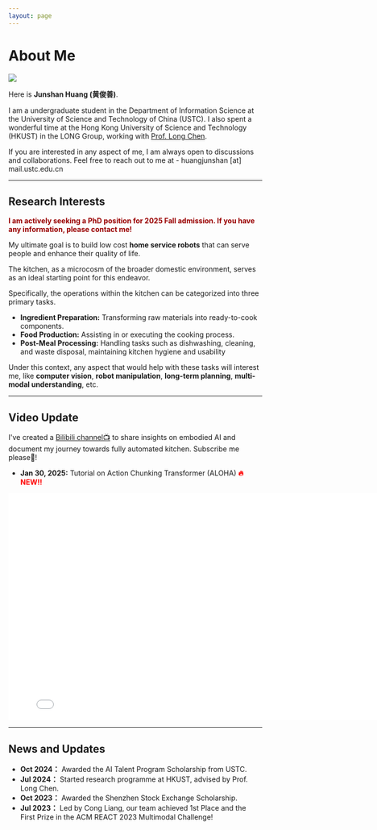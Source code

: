 ```yaml
---
layout: page
---
```


# About Me

<img src="https://junshanhuang.com/images/Interesting_image_HJS_square.jpg" class="floatpic">

Here is **Junshan Huang (黄俊善)**.<br>

I am a undergraduate student in the Department of Information Science at the University of Science and Technology of China (USTC). I also spent a wonderful time at the Hong Kong University of Science and Technology (HKUST) in the LONG Group, working with [Prof. Long Chen](https://zjuchenlong.github.io/).

If you are interested in any aspect of me, I am always open to discussions and collaborations. Feel free to reach out to me at - huangjunshan [at] mail.ustc.edu.cn

---

## Research Interests

**<font color="#990000">I am actively seeking a PhD position for 2025 Fall admission. If you have any information, please contact me!</font>**

My ultimate goal is to build low cost **home service robots** that can serve people and enhance their quality of life.

The kitchen, as a microcosm of the broader domestic environment, serves as an ideal starting point
for this endeavor.

Specifically, the operations within the kitchen can be categorized into three primary tasks.

- **Ingredient Preparation:** Transforming raw materials into ready-to-cook components.
- **Food Production:**  Assisting in or executing the cooking process.
- **Post-Meal Processing:** Handling tasks such as dishwashing, cleaning, and waste disposal, maintaining kitchen hygiene and usability

Under this context, any aspect that would help with these tasks will interest me, like **computer vision**, **robot manipulation**, **long-term planning**, **multi-modal understanding**, etc. 

---
## Video Update

I've created a [Bilibili channel📺](https://space.bilibili.com/398516133) to share insights on embodied AI and document my journey towards fully automated kitchen. Subscribe me please🥹!


- **Jan 30, 2025:**  Tutorial on Action Chunking Transformer (ALOHA) <span style="color: red; font-weight: bold;">🔥NEW!!</span>

<iframe src="//player.bilibili.com/player.html?isOutside=true&aid=113913404329546&bvid=BV1xGF3eeEjB&cid=28145092797&p=1" width="800" height="450" scrolling="no" border="0" frameborder="no" framespacing="0" allowfullscreen="true"></iframe>

---

## News and Updates

- **Oct 2024：** Awarded the AI Talent Program Scholarship from USTC.
- **Jul 2024：** Started research programme at HKUST, advised by Prof. Long Chen.
- **Oct 2023：** Awarded the Shenzhen Stock Exchange Scholarship.
- **Jul 2023：** Led by Cong Liang, our team achieved 1st Place and the First Prize in the ACM REACT 2023 Multimodal Challenge!


<br>


